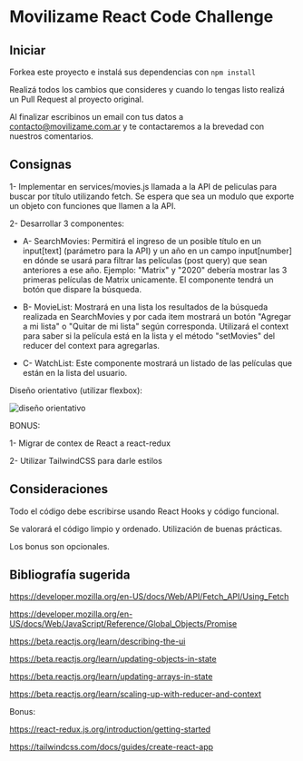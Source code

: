 # Movilizame React Code Challenge

## Iniciar

Forkea este proyecto e instalá sus dependencias con `npm install`

Realizá todos los cambios que consideres y cuando lo tengas listo realizá un Pull Request al proyecto original.

Al finalizar escribinos un email con tus datos a contacto@movilizame.com.ar y te contactaremos a la brevedad con nuestros comentarios. 

## Consignas

1- Implementar en services/movies.js llamada a la API de peliculas para buscar por título utilizando fetch. Se espera que sea un modulo que exporte un objeto con funciones que llamen a la API.

2- Desarrollar 3 componentes:

- A- SearchMovies: Permitirá el ingreso de un posible título en un input[text] (parámetro para la API) y un año en un campo input[number] en dónde se usará para filtrar las películas (post query) que sean anteriores a ese año. Ejemplo: "Matrix" y "2020" debería mostrar las 3 primeras películas de Matrix unicamente. El componente tendrá un botón que dispare la búsqueda.
   
- B- MovieList: Mostrará en una lista los resultados de la búsqueda realizada en SearchMovies y por cada item mostrará un botón "Agregar a mi lista" o "Quitar de mi lista" según corresponda. Utilizará el context para saber si la película está en la lista y el método "setMovies" del reducer del context para agregarlas.

- C- WatchList: Este componente mostrará un listado de las películas que están en la lista del usuario.

Diseño orientativo (utilizar flexbox):

![diseño orientativo](https://github.com/movilizame/movilizame-react-code-challenge/blob/main/design.png?raw=true)


BONUS:

1- Migrar de contex de React a react-redux

2- Utilizar TailwindCSS para darle estilos


## Consideraciones

Todo el código debe escribirse usando React Hooks y código funcional.

Se valorará el código limpio y ordenado. Utilización de buenas prácticas.

Los bonus son opcionales.

## Bibliografía sugerida

https://developer.mozilla.org/en-US/docs/Web/API/Fetch_API/Using_Fetch

https://developer.mozilla.org/en-US/docs/Web/JavaScript/Reference/Global_Objects/Promise

https://beta.reactjs.org/learn/describing-the-ui

https://beta.reactjs.org/learn/updating-objects-in-state

https://beta.reactjs.org/learn/updating-arrays-in-state

https://beta.reactjs.org/learn/scaling-up-with-reducer-and-context

Bonus: 

https://react-redux.js.org/introduction/getting-started

https://tailwindcss.com/docs/guides/create-react-app